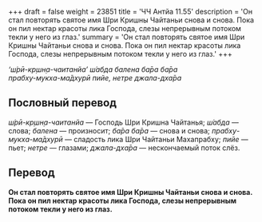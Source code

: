 +++
draft = false
weight = 23851
title = 'ЧЧ Антйа 11.55'
description = 'Он стал повторять святое имя Шри Кришны Чайтаньи снова и снова. Пока он пил нектар красоты лика Господа, слезы непрерывным потоком текли у него из глаз.'
summary = 'Он стал повторять святое имя Шри Кришны Чайтаньи снова и снова. Пока он пил нектар красоты лика Господа, слезы непрерывным потоком текли у него из глаз.'
+++

_‘ш́рӣ-кр̣шн̣а-чаитанйа’ ш́абда балена ба̄ра ба̄ра  
прабху-мукха-ма̄дхурӣ пийе, нетре джала-дха̄ра_

## Пословный перевод

_ш́рӣ_\-_кр̣шн̣а_\-_чаитанйа_ — Господь Шри Кришна Чайтанья; _ш́абда_ — слова; _балена_ — произносит; _ба̄ра_ _ба̄ра_ — снова и снова; _прабху_\-_мукха_\-_ма̄дхурӣ_ — сладость лика Шри Чайтаньи Махапрабху; _пийе_ — пьет; _нетре_ — глазами; _джала_\-_дха̄ра_ — нескончаемый поток слёз.

## Перевод

**Он стал повторять святое имя Шри Кришны Чайтаньи снова и снова. Пока он пил нектар красоты лика Господа, слезы непрерывным потоком текли у него из глаз.**
